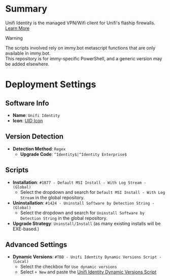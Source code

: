 # Summary
Unifi Identity is the managed VPN/Wifi client for Unifi's flaship firewalls. [Learn More](https://ui.com/identity)  

> [!WARNING]  
> The scripts involved rely on immy.bot metascript functions that are only available in immy.bot.  
> This repository is for immy-specific PowerShell, and a generic version may be added elsewhere.

# Deployment Settings
## Software Info
* **Name**: `Unifi Identity`
* **Icon**: [UID Icon](https://play-lh.googleusercontent.com/GlNrRUsmkuYGZJtHsjMHACaQ1wEQr4X-9HZLm15Aq-2u-uEt17j_N21S_PhbUMrngFM)
## Version Detection
* **Detection Method**: `Regex`
  * **Upgrade Code**: `^Identity$|^Identity Enterprise$`
## Scripts
* **Installation**: `#1877 - Default MSI Install - With Log Stream - (Global)`
  * Select the dropdown and search for `Default MSI Install - With Log Stream` in the global repository.
* **Uninstallation**: `#1424 - Uninstall Software by Detection String - (Global)`
  * Select the dropdown and search for `Uninstall Software by Detection String` in the global repository.
* **Upgrade Strategy**: `Uninstall/Install` (as many existing installs will be EXE-based.)
## Advanced Settings
* **Dynamic Versions**: `#TBD - Unifi Identity Dynamic Versions Script - (Local)`
  * Select the checkbox for `Use dynamic versions`
  * Select `+ New` and paste the [Unifi Identity Dynamic Versions Script](./Unifi%20Identity%20Dynamic%20Versions%20Script.ps1)
